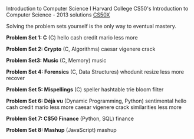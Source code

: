 Introduction to Computer Science I Harvard College
CS50's Introduction to Computer Science - 2013 solutions
[CS50X](https://www.edx.org/course/cs50s-introduction-to-computer-science)


Solving the problem sets yourself is the only way to eventual mastery.

**Problem Set 1: C** (C)
hello
cash
credit
mario
less
more

**Problem Set 2: Crypto** (C, Algorithms)
caesar
vigenere
crack

**Problem Set3: Music** (C, Memory)
music

**Problem Set 4: Forensics** (C, Data Structures)
whodunit
resize
less
more
recover

**Problem Set 5: Mispellings** (C)
speller
hashtable
trie
bloom filter

**Problem Set 6: Déjà vu** (Dynamic Programming, Python)
sentimental
hello
cash
credit
mario
less
more
caesar
vigenere
crack
similarities
less
more

**Problem Set 7: C$50 Finance** (Python, SQL)
finance

**Problem Set 8: Mashup** (JavaScript)
mashup


